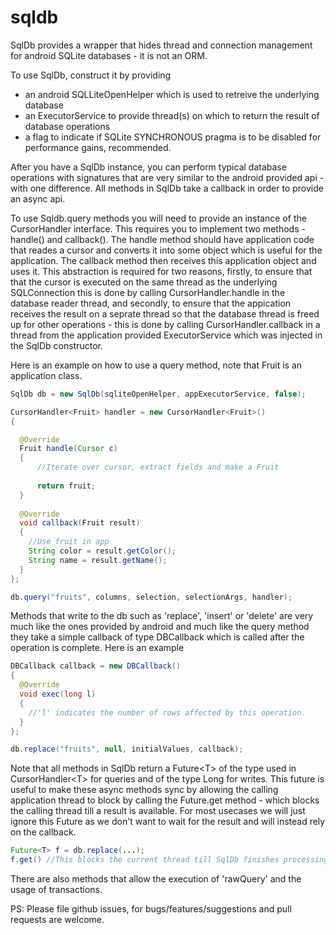 sqldb
=====

SqlDb provides a wrapper that hides thread and connection management for android SQLite databases - it is not an ORM. 

To use SqlDb, construct it by providing 

* an android SQLLiteOpenHelper which is used to retreive the underlying database
* an ExecutorService to provide thread(s) on which to return the result of database operations
* a flag to indicate if SQLite SYNCHRONOUS pragma is to be disabled for performance gains, recommended.


After you have a SqlDb instance, you can perform typical database operations with signatures that are very similar to the android provided api - with one difference. All methods in SqlDb take a callback in order to provide an async api.

To use Sqldb.query methods you will need to provide an instance of the CursorHandler interface. This requires you to implement two methods - handle() and callback(). The handle method should have application code that reades a cursor and converts it into some object which is useful for the application. The callback method then receives this application object and uses it. This abstraction is required for two reasons, firstly, to ensure that that the cursor is executed on the same thread as the underlying SQLConnection this is done by calling CursorHandler.handle in the database reader thread, and secondly, to ensure that the appication receives the result on a seprate thread so that the database thread is freed up for other operations - this is done by calling CursorHandler.callback in a thread from the application provided ExecutorService which was injected in the SqlDb constructor. 

Here is an example on how to use a query method, note that Fruit is an application class.

```java
SqlDb db = new SqlDb(sqliteOpenHelper, appExecutorService, false);

CursorHandler<Fruit> handler = new CursorHandler<Fruit>()
{

  @Override
  Fruit handle(Cursor c)
  {
      //Iterate over cursor, extract fields and make a Fruit
      
      return fruit;
  }
  
  @Override
  void callback(Fruit result)
  {
    //Use fruit in app
    String color = result.getColor();
    String name = result.getName();
  }
};

db.query("fruits", columns, selection, selectionArgs, handler); 

```

Methods that write to the db such as 'replace', 'insert' or 'delete' are very much like the ones provided by android and much like the query method they take a simple callback of type DBCallback which is called after the operation is complete. Here is an example

```java
DBCallback callback = new DBCallback()
{
  @Override
  void exec(long l)
  {
    //'l' indicates the number of rows affected by this operation.
  }
};

db.replace("fruits", null, initialValues, callback);
```

Note that all methods in SqlDb return a Future\<T\> of the type used in CursorHandler\<T\> for queries and of the type Long for writes. This future is useful to make these async methods sync by allowing the calling application thread to block by calling the Future.get method - which blocks the calling thread till a result is available. For most usecases we will just ignore this Future as we don't want to wait for the result and will instead rely on the callback.

```java
Future<T> f = db.replace(...);
f.get() //This blocks the current thread till SqlDb finishes processing and has a result available

```

There are also methods that allow the execution of 'rawQuery' and the usage of transactions.

PS: Please file github issues, for bugs/features/suggestions and pull requests are welcome.
